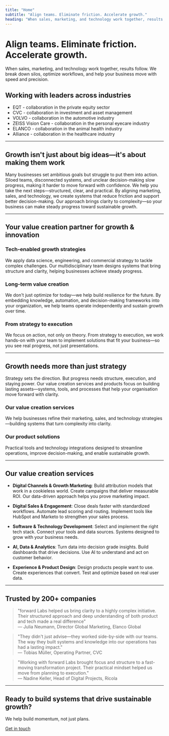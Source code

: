 ```yaml
---
title: "Home"
subtitle: "Align teams. Eliminate friction. Accelerate growth."
heading: "When sales, marketing, and technology work together, results follow."
---
```


# Align teams. Eliminate friction. Accelerate growth.

When sales, marketing, and technology work together, results follow. We break down silos, optimize workflows, and help your business move with speed and precision.

## Working with leaders across industries

- EQT - collaboration in the private equity sector
- CVC - collaboration in investment and asset management
- VOLVO - collaboration in the automotive industry
- ZEISS Vision Care - collaboration in the personal eyecare industry
- ELANCO - collaboration in the animal health industry
- Alliance - collaboration in the healthcare industry

---

## Growth isn't just about big ideas—it's about making them work

Many businesses set ambitious goals but struggle to put them into action. Siloed teams, disconnected systems, and unclear decision-making slow progress, making it harder to move forward with confidence. We help you take the next steps—structured, clear, and practical. By aligning marketing, sales, and technology, we create systems that reduce friction and support better decision-making. Our approach brings clarity to complexity—so your business can make steady progress toward sustainable growth.

---

## Your value creation partner for growth & innovation

### Tech-enabled growth strategies

We apply data science, engineering, and commercial strategy to tackle complex challenges. Our multidisciplinary team designs systems that bring structure and clarity, helping businesses achieve steady progress.

### Long-term value creation

We don't just optimize for today—we help build resilience for the future. By embedding knowledge, automation, and decision-making frameworks into your organization, we help teams operate independently and sustain growth over time.

### From strategy to execution

We focus on action, not only on theory. From strategy to execution, we work hands-on with your team to implement solutions that fit your business—so you see real progress, not just presentations.

---

## Growth needs more than just strategy

Strategy sets the direction. But progress needs structure, execution, and staying power. Our value creation services and products focus on building lasting assets—systems, tools, and processes that help your organisation move forward with clarity.

### Our value creation services

We help businesses refine their marketing, sales, and technology strategies—building systems that turn complexity into clarity.

### Our product solutions

Practical tools and technology integrations designed to streamline operations, improve decision-making, and enable sustainable growth.

---

## Our value creation services

- **Digital Channels & Growth Marketing**: Build attribution models that work in a cookieless world. Create campaigns that deliver measurable ROI. Our data-driven approach helps you prove marketing impact.

- **Digital Sales & Engagement**: Close deals faster with standardized workflows. Automate lead scoring and routing. Implement tools like HubSpot and Marketo to strengthen your sales process.

- **Software & Technology Development**: Select and implement the right tech stack. Connect your tools and data sources. Systems designed to grow with your business needs.

- **AI, Data & Analytics**: Turn data into decision grade insights. Build dashboards that drive decisions. Use AI to understand and act on customer behavior.

- **Experience & Product Design**: Design products people want to use. Create experiences that convert. Test and optimize based on real user data.

---

## Trusted by 200+ companies

> "forward Labs helped us bring clarity to a highly complex initiative. Their structured approach and deep understanding of both product and tech made a real difference"  
> — Julia Neumann, Director Global Marketing, Elanco Global

> "They didn't just advise—they worked side-by-side with our teams. The way they built systems and knowledge into our operations has had a lasting impact."  
> — Tobias Müller, Operating Partner, CVC

> "Working with forward Labs brought focus and structure to a fast-moving transformation project. Their practical mindset helped us move from planning to execution."  
> — Nadine Keller, Head of Digital Projects, Ricola

---

## Ready to build systems that drive sustainable growth?

We help build momentum, not just plans.

[Get in touch](/contact)
